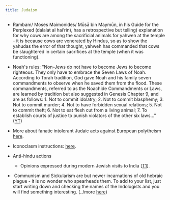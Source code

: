 ```yaml
---
title: Judaism
---
```


- Rambam/ Moses Maimonides/ Mūsā bin Maymūn, in his Guide for the Perplexed (dalalat al hai’rin), has a retrospective but telling) explanation for why cows are among the sacrificial animals for yahweh at the temple - it is because cows are venerated by Hindus, so as to show the yahudas the error of that thought, yahweh has commanded that cows be slaughtered in certain sacrifices at the temple (when it was functioning).
- Noah's rules: "Non-Jews do not have to become Jews to become righteous. They only have to embrace the Seven Laws of Noah. According to Torah tradition, God gave Noah and his family seven commandments to observe when he saved them from the flood. These commandments, referred to as the Noachide Commandments or Laws, are learned by tradition but also suggested in Genesis Chapter 9, and are as follows: 1. Not to commit idolatry; 2. Not to commit blasphemy; 3. Not to commit murder; 4. Not to have forbidden sexual relations; 5. Not to commit theft; 6. Not to eat flesh cut from a living animal; 7. To establish courts of justice to punish violators of the other six laws..." ([YT](https://www.youtube.com/watch?v=5O1ve4Hs4Po))
- More about fanatic intolerant Judaic acts against European polytheism [here](../../../../paganology/europe/).  

- Iconoclasm instructions: [here](https://i.imgur.com/CUU36yF.png).
- Anti-hindu actions
    - Opinions expressed during modern Jewish visits to India \[[T1](https://twitter.com/sighbaboo/status/725514089850503168)\].
-  Communism and Sickularism are but newer incarnations of old hebraic plague - it is no wonder who spearheads them. To add to your list, just start writing down and checking the names of the Indologists and you will find something interesting. (../more [here](../academia/charges/))
